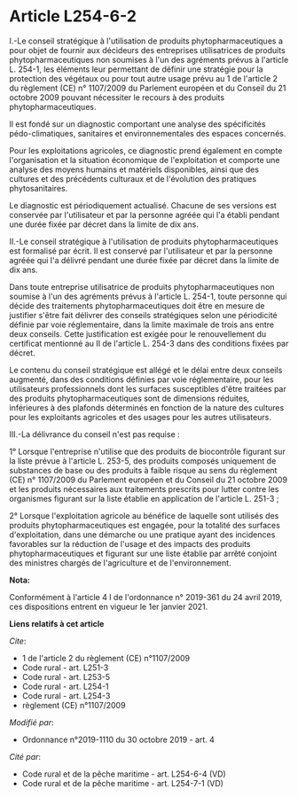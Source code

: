# Article L254-6-2

I.-Le conseil stratégique à l'utilisation de produits phytopharmaceutiques a pour objet de fournir aux décideurs des
entreprises utilisatrices de produits phytopharmaceutiques non soumises à l'un des agréments prévus à l'article L. 254-1, les
éléments leur permettant de définir une stratégie pour la protection des végétaux ou pour tout autre usage prévu au 1 de
l'article 2 du règlement (CE) n° 1107/2009 du Parlement européen et du Conseil du 21 octobre 2009 pouvant nécessiter le
recours à des produits phytopharmaceutiques.

Il est fondé sur un diagnostic comportant une analyse des spécificités pédo-climatiques, sanitaires et environnementales des
espaces concernés.

Pour les exploitations agricoles, ce diagnostic prend également en compte l'organisation et la situation économique de
l'exploitation et comporte une analyse des moyens humains et matériels disponibles, ainsi que des cultures et des précédents
culturaux et de l'évolution des pratiques phytosanitaires.

Le diagnostic est périodiquement actualisé. Chacune de ses versions est conservée par l'utilisateur et par la personne agréée
qui l'a établi pendant une durée fixée par décret dans la limite de dix ans.

II.-Le conseil stratégique à l'utilisation de produits phytopharmaceutiques est formalisé par écrit. Il est conservé par
l'utilisateur et par la personne agréée qui l'a délivré pendant une durée fixée par décret dans la limite de dix ans.

Dans toute entreprise utilisatrice de produits phytopharmaceutiques non soumise à l'un des agréments prévus à l'article L.
254-1, toute personne qui décide des traitements phytopharmaceutiques doit être en mesure de justifier s'être fait délivrer
des conseils stratégiques selon une périodicité définie par voie réglementaire, dans la limite maximale de trois ans entre
deux conseils. Cette justification est exigée pour le renouvellement du certificat mentionné au II de l'article L. 254-3 dans
des conditions fixées par décret.

Le contenu du conseil stratégique est allégé et le délai entre deux conseils augmenté, dans des conditions définies par voie
réglementaire, pour les utilisateurs professionnels dont les surfaces susceptibles d'être traitées par des produits
phytopharmaceutiques sont de dimensions réduites, inférieures à des plafonds déterminés en fonction de la nature des cultures
pour les exploitants agricoles et des usages pour les autres utilisateurs.

III.-La délivrance du conseil n'est pas requise :

1° Lorsque l'entreprise n'utilise que des produits de biocontrôle figurant sur la liste prévue à l'article L. 253-5, des
produits composés uniquement de substances de base ou des produits à faible risque au sens du règlement (CE) n° 1107/2009 du
Parlement européen et du Conseil du 21 octobre 2009 et les produits nécessaires aux traitements prescrits pour lutter contre
les organismes figurant sur la liste établie en application de l'article L. 251-3 ;

2° Lorsque l'exploitation agricole au bénéfice de laquelle sont utilisés des produits phytopharmaceutiques est engagée, pour
la totalité des surfaces d'exploitation, dans une démarche ou une pratique ayant des incidences favorables sur la réduction
de l'usage et des impacts des produits phytopharmaceutiques et figurant sur une liste établie par arrêté conjoint des
ministres chargés de l'agriculture et de l'environnement.

**Nota:**

Conformément à l'article 4 I de l'ordonnance n° 2019-361 du 24 avril 2019, ces dispositions entrent en vigueur le 1er janvier
2021.

**Liens relatifs à cet article**

_Cite_:

  - 1 de l'article 2 du règlement (CE) n°1107/2009
  - Code rural - art. L251-3
  - Code rural - art. L253-5
  - Code rural - art. L254-1
  - Code rural - art. L254-3
  - règlement (CE) n°1107/2009

_Modifié par_:

  - Ordonnance n°2019-1110 du 30 octobre 2019 - art. 4

_Cité par_:

  - Code rural et de la pêche maritime - art. L254-6-4 (VD)
  - Code rural et de la pêche maritime - art. L254-7-1 (VD)
